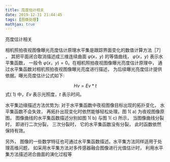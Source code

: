 ```yaml
---
title: 亮度估计相关
date: 2019-12-31 21:44:45
tags: [图像处理]
mathjax: true
---
```


亮度估计相关
<!--more-->

相机照拍夜视图像曝光亮度估计原理水平集是跟踪界面变化的数值计算方法［7］ ， 其把平面闭合取消描述成三维连续曲面 $φ( x，y)$ 的等值曲线， $φ( x，y)$ 表示水平集函数， 一般令 $φ( x，y) = 0$。在相机照拍夜视图像曝光亮度估计原理中， 通过水平集函数对相机照拍夜视图像曝光亮度进行描述， 为后续曝光亮度估计提供依据。曝光亮度估计公式如下:

$$Hv = Ev * t$$
式( 1) 中，$Ev$ 表示光照度，$t$ 表示时间。

水平集边缘描述方法优势为: 对于水平集函数中夜视图像目标出现的拓扑变化， 水平集函数不会失效， 再拓扑出现变化时依然能够轻松处理。图 1( a) 为夜视图像原图， 图像曲线的水平集函数描述分别如图 1( b) 与图 1( c) 所示， 当图像曲线分裂时， 即进行二次分裂， 三次分裂时， 它的水平集函数没有分裂， 此时函数依然保持有效。


另外， 图像的一些数学特征也可通过水平集函数描述。水平集方法同样适用于处理高维问题， 如采用水平集方法对多传感器融合图像进行光值估计时， 利用水平集方法描述闭合曲面的演化过程等
